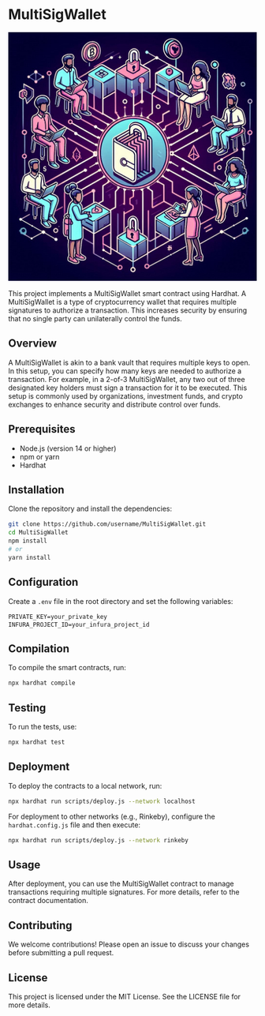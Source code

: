 # MultiSigWallet

![MultiSigWallet image](./pic/MultiSigWallet.jpg)

This project implements a MultiSigWallet smart contract using Hardhat. A MultiSigWallet is a type of cryptocurrency wallet that requires multiple signatures to authorize a transaction. This increases security by ensuring that no single party can unilaterally control the funds.

## Overview

A MultiSigWallet is akin to a bank vault that requires multiple keys to open. In this setup, you can specify how many keys are needed to authorize a transaction. For example, in a 2-of-3 MultiSigWallet, any two out of three designated key holders must sign a transaction for it to be executed. This setup is commonly used by organizations, investment funds, and crypto exchanges to enhance security and distribute control over funds.

## Prerequisites

- Node.js (version 14 or higher)
- npm or yarn
- Hardhat

## Installation

Clone the repository and install the dependencies:

```bash
git clone https://github.com/username/MultiSigWallet.git
cd MultiSigWallet
npm install
# or
yarn install
```

## Configuration

Create a `.env` file in the root directory and set the following variables:

```plaintext
PRIVATE_KEY=your_private_key
INFURA_PROJECT_ID=your_infura_project_id
```

## Compilation

To compile the smart contracts, run:

```bash
npx hardhat compile
```

## Testing

To run the tests, use:

```bash
npx hardhat test
```

## Deployment

To deploy the contracts to a local network, run:

```bash
npx hardhat run scripts/deploy.js --network localhost
```

For deployment to other networks (e.g., Rinkeby), configure the `hardhat.config.js` file and then execute:

```bash
npx hardhat run scripts/deploy.js --network rinkeby
```

## Usage

After deployment, you can use the MultiSigWallet contract to manage transactions requiring multiple signatures. For more details, refer to the contract documentation.

## Contributing

We welcome contributions! Please open an issue to discuss your changes before submitting a pull request.

## License

This project is licensed under the MIT License. See the LICENSE file for more details.

